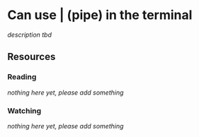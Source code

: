 # Can use | (pipe) in the terminal

_description tbd_

## Resources

### Reading

_nothing here yet, please add something_

### Watching

_nothing here yet, please add something_
